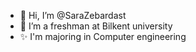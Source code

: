 - 👋 Hi, I’m @SaraZebardast
- 🌱 I’m a freshman at Bilkent university 
- ✨ I'm majoring in Computer engineering 

<!---
SaraZebardast/SaraZebardast is a ✨ special ✨ repository because its `README.md` (this file) appears on your GitHub profile.
You can click the Preview link to take a look at your changes.
--->
